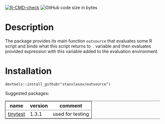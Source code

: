 [![R-CMD-check](https://github.com/stasvlasov/outsource/workflows/R-CMD-check/badge.svg)](https://github.com/stasvlasov/outsource/actions)
![GitHub code size in bytes](https://img.shields.io/github/languages/code-size/stasvlasov/outsource)


# Description

The package provides its main function `outsource` that evaluates some R script and binds what this script returns to `.` variable and then evaluates provided expression with this variable added to the evaluation environment.


# Installation

    devtools::install_github("stasvlasov/outsource")

Suggested packages:

<table id="org3f73a77" border="2" cellspacing="0" cellpadding="6" rules="groups" frame="hsides">


<colgroup>
<col  class="org-left" />

<col  class="org-right" />

<col  class="org-left" />
</colgroup>
<thead>
<tr>
<th scope="col" class="org-left">name</th>
<th scope="col" class="org-right">version</th>
<th scope="col" class="org-left">comment</th>
</tr>
</thead>

<tbody>
<tr>
<td class="org-left"><a href="https://github.com/markvanderloo/tinytest/blob/master/pkg/README.md">tinytest</a></td>
<td class="org-right">1.3.1</td>
<td class="org-left">used for testing</td>
</tr>
</tbody>
</table>


